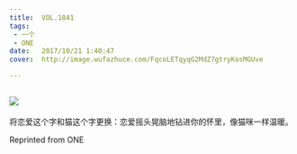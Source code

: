 ```yaml
---
title:	VOL.1841
tags:
 - 一个
 - ONE
date:	2017/10/21 1:40:47
cover:	http://image.wufazhuce.com/FqcoLETqyqG2MdZ7gtryKosMGUve

---
```

![](http://image.wufazhuce.com/FqcoLETqyqG2MdZ7gtryKosMGUve)
---

将恋爱这个字和猫这个字更换：恋爱摇头晃脑地钻进你的怀里，像猫咪一样温暖。
 
Reprinted from ONE

